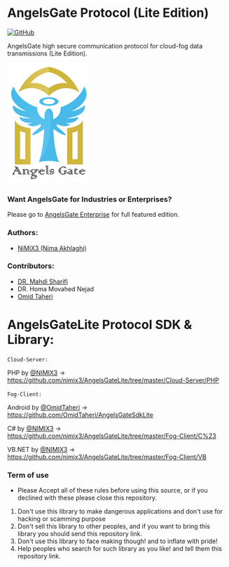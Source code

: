 # AngelsGate Protocol (Lite Edition)

[![GitHub](https://img.shields.io/github/license/mashape/apistatus.svg)](https://github.com/nimix3/AngelsGateLite/blob/master/LICENSE)

AngelsGate high secure communication protocol for cloud-fog data transmissions (Lite Edition).

![AngelsGate Logo](https://github.com/nimix3/AngelsGate/blob/master/Documents/en-US/AngelsGateLogo.png "AngelsGate Logo")


### Want AngelsGate for Industries or Enterprises?
Please go to [AngelsGate Enterprise](https://github.com/OmidTaheri/AngelGateSdkEnterprise) for full featured edition.


### Authors:

- [NiMiX3 (Nima Akhlaghi)](https://github.com/nimix3)



### Contributors:

- [DR. Mahdi Sharifi](https://github.com/MMonji96)
- DR. Homa Movahed Nejad
- [Omid Taheri](https://github.com/OmidTaheri)



# AngelsGateLite Protocol SDK & Library:

 `Cloud-Server:`
 
   PHP by [@NIMIX3](https://github.com/nimix3) -> https://github.com/nimix3/AngelsGateLite/tree/master/Cloud-Server/PHP


 `Fog-Client:`
 
   Android by [@OmidTaheri](https://github.com/OmidTaheri) -> https://github.com/OmidTaheri/AngelsGateSdkLite
   
   C# by [@NIMIX3](https://github.com/nimix3) -> https://github.com/nimix3/AngelsGateLite/tree/master/Fog-Client/C%23
   
   VB.NET by [@NIMIX3](https://github.com/nimix3) -> https://github.com/nimix3/AngelsGateLite/tree/master/Fog-Client/VB

 

### Term of use
- Please Accept all of these rules before using this source, or if you declined with these please close this repository.

1. Don't use this library to make dangerous applications and don't use for hacking or scamming purpose
2. Don't sell this library to other peoples, and if you want to bring this library you should send this repository link.
3. Don't use this library to face making though! and to inflate with pride!
4. Help peoples who search for such library as you like! and tell them this repository link.


 
